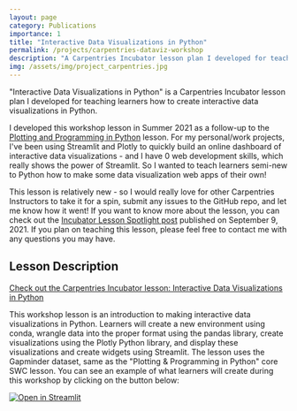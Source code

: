 ```yaml
---
layout: page
category: Publications
importance: 1
title: "Interactive Data Visualizations in Python"
permalink: /projects/carpentries-dataviz-workshop
description: "A Carpentries Incubator lesson plan I developed for teaching learners how to create interactive data visualizations in Python."
img: /assets/img/project_carpentries.jpg
---
```

"Interactive Data Visualizations in Python" is a Carpentries Incubator lesson plan I developed for teaching learners how to create interactive data visualizations in Python.

I developed this workshop lesson in Summer 2021 as a follow-up to the [Plotting and Programming in Python](http://swcarpentry.github.io/python-novice-gapminder/) lesson. For my personal/work projects, I've been using Streamlit and Plotly to quickly build an online dashboard of interactive data visualizations - and I have 0 web development skills, which really shows the power of Streamlit. So I wanted to teach learners semi-new to Python how to make some data visualization web apps of their own!

This lesson is relatively new - so I would really love for other Carpentries Instructors to take it for a spin, submit any issues to the GitHub repo, and let me know how it went! If you want to know more about the lesson, you can check out the [Incubator Lesson Spotlight post](https://carpentries.org/blog/2021/09/incubator-lesson-data-visualization-python/) published on September 9, 2021. If you plan on teaching this lesson, please feel free to contact me with any questions you may have.

## Lesson Description

[Check out the Carpentries Incubator lesson: Interactive Data Visualizations in Python](https://carpentries-incubator.github.io/python-interactive-data-visualizations/)

This workshop lesson is an introduction to making interactive data visualizations in Python. Learners will create a new environment using conda, wrangle data into the proper format using the pandas library, create visualizations using the Plotly Python library, and display these visualizations and create widgets using Streamlit. The lesson uses the Gapminder dataset, same as the "Plotting & Programming in Python" core SWC lesson. You can see an example of what learners will create during this workshop by clicking on the button below:

[![Open in Streamlit](https://static.streamlit.io/badges/streamlit_badge_black_white.svg)](https://share.streamlit.io/jenna-jordan/interact-with-gapminder-data-app/main/app.py)